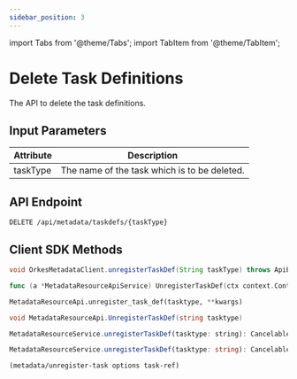 ```yaml
---
sidebar_position: 3
---
```

import Tabs from '@theme/Tabs';
import TabItem from '@theme/TabItem';

# Delete Task Definitions

The API to delete the task definitions. 

## Input Parameters

| Attribute  | Description                                           |
|------------|-------------------------------------------------------|
| taskType   | The name of the task which is to be deleted. |                                                                                                                                                                                                                                                                                                                                                                                                                                                                                                                                                                                                                                                                                                                                                                                                                                                                                                                                                                                                                                   |

## API Endpoint
```
DELETE /api/metadata/taskdefs/{taskType}
```

## Client SDK Methods

<Tabs>
<TabItem value="Java" label="Java">

```java
void OrkesMetadataClient.unregisterTaskDef(String taskType) throws ApiException
```

</TabItem>
<TabItem value="Go" label="Go">

```go
func (a *MetadataResourceApiService) UnregisterTaskDef(ctx context.Context, tasktype string) (*http.Response, error)
```

</TabItem>
<TabItem value="Python" label="Python">

```python
MetadataResourceApi.unregister_task_def(tasktype, **kwargs)
```

</TabItem>
<TabItem value="CSharp" label="C#">

```csharp
void MetadataResourceApi.UnregisterTaskDef(string tasktype)
```

</TabItem>
<TabItem value="JavaScript" label="JavaScript">

```javascript
MetadataResourceService.unregisterTaskDef(tasktype: string): CancelablePromise<any>
```

</TabItem>
<TabItem value="Typescript" label="Typescript">

```typescript
MetadataResourceService.unregisterTaskDef(tasktype: string): CancelablePromise<any>
```

</TabItem>
<TabItem value="Clojure" label="Clojure">

```clojure
(metadata/unregister-task options task-ref)
```

</TabItem>
</Tabs>
